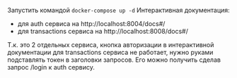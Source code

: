 Запустить командой `docker-compose up -d`
Интерактивная документация:
- для auth сервиса на http://localhost:8004/docs#/
- для transactions сервиса на http://localhost:8008/docs#/

Т.к. это 2 отдельных сервиса, кнопка авторизации в интерактивной документации для transactions сервиса не работает, нужно руками подставлять токен в заголовки запросов.
Его можно получить сделав запрос /login к auth сервису.
